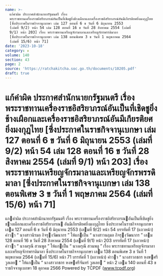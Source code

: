 ```yaml
---
name: >-
  แก้คำผิด ประกาศสำนักนายกรัฐมนตรี เรื่อง
  พระราชทานเครื่องราชอิสริยาภรณ์อันเป็นที่เชิดชูยิ่งช้างเผือกและเครื่องราชอิสริยาภรณ์อันมีเกียรติยศยิ่งมงกุฎไทย
  [ซึ่งประกาศในราชกิจจานุเบกษา เล่ม 127 ตอนที่ 6 ข วันที่ 6 มิถุนายน 2553
  (เล่มที่ 9/2) หน้า 54 เล่ม 128 ตอนที่ 16 ข วันที่ 28 สิงหาคม 2554 (เล่มที่
  9/1) หน้า 203] เรื่อง พระราชทานเหรียญจักรมาลาและเหรียญจักรพรรดิมาลา
  [ซึ่งประกาศในราชกิจจานุเบกษา เล่ม 138 ตอนพิเศษ 3 ข วันที่ 1 พฤษภาคม 2564
  (เล่มที่ 15/6) หน้า 71]
date: '2023-10-18'
category: ข
volume: 140
section: 43
page: 2
source: 'https://ratchakitcha.soc.go.th/documents/10205.pdf'
draft: true
---
```


# แก้คำผิด ประกาศสำนักนายกรัฐมนตรี เรื่อง พระราชทานเครื่องราชอิสริยาภรณ์อันเป็นที่เชิดชูยิ่งช้างเผือกและเครื่องราชอิสริยาภรณ์อันมีเกียรติยศยิ่งมงกุฎไทย [ซึ่งประกาศในราชกิจจานุเบกษา เล่ม 127 ตอนที่ 6 ข วันที่ 6 มิถุนายน 2553 (เล่มที่ 9/2) หน้า 54 เล่ม 128 ตอนที่ 16 ข วันที่ 28 สิงหาคม 2554 (เล่มที่ 9/1) หน้า 203] เรื่อง พระราชทานเหรียญจักรมาลาและเหรียญจักรพรรดิมาลา [ซึ่งประกาศในราชกิจจานุเบกษา เล่ม 138 ตอนพิเศษ 3 ข วันที่ 1 พฤษภาคม 2564 (เล่มที่ 15/6) หน้า 71]

แกคําผิด ประกาศสํานักนายกรัฐมนตรี เรื่อง พระราชทานเครื่องราชอิสริยาภรณอันเป็นที่เชิดชูยิ่งชางเผือกและเครื่องราชอิสริยาภรณ อันมีเกียรติยศยิ่งมงกุฎไทย ซึ่งประกาศในราชกิจจานุเบกษา เลม 127 ตอนที่ 6 ข วันที่ 6 มิถุนายน 2553 (เลมที่ 9/2) หน้า 54 บรรทัดที่ 17 (แถวหน้า) คําวา “ นางสาวนิรมล กิจรุงวัฒนากร ” ให้แกเป็น “ นางสาวนฤมล กิจรุงวัฒนากร ” เลม 128 ตอนที่ 16 ข วันที่ 28 สิงหาคม 2554 (เลมที่ 9/1) หน้า 203 บรรทัดที่ 17 (แถวหน้า) คําวา “ นางดรุณี สวนพูล ” ให้แกเป็น “ นางดรุณี สวนพลู ” เรื่อง พระราชทานเหรียญจักรมาลาและเหรียญจักรพรรดิมาลา ซึ่งประกาศในราชกิจจานุเบกษา เลม 138 ตอนพิเศษ 3 ข วันที่ 1 พฤษภาคม 2564 (เลมที่ 15/6) หน้า 71 บรรทัดที่ 1 (แถวหน้า) คําวา “ นางสาวกชกร หงษศรี วูลเลย ” ให้แกเป็น “ นางสาวกชกร หงษศรีจันทร์ วูลเลย ” หน้า 2 เลม 140 ตอนที่ 43 ข ราชกิจจานุเบกษา 18 ตุลาคม 2566 Powered by TCPDF (www.tcpdf.org)
